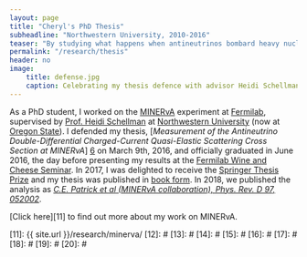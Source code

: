 ```yaml
---
layout: page
title: "Cheryl's PhD Thesis"
subheadline: "Northwestern University, 2010-2016"
teaser: "By studying what happens when antineutrinos bombard heavy nuclei, I helped the community to understand nuclear structure, and how the universe treats matter and antimatter differently."
permalink: "/research/thesis"
header: no
image:
    title: defense.jpg
    caption: Celebrating my thesis defence with advisor Heidi Schellman and mentor Laura Fields
---
```


As a PhD student, I worked on the [MINERvA][1] experiment at [Fermilab][2], supervised by [Prof. Heidi Schellman][3] at [Northwestern University][4]  (now at [Oregon State][5]). I defended my thesis, [_Measurement of the Antineutrino Double-Differential Charged-Current Quasi-Elastic Scattering Cross Section at MINERvA_] [6] on March 9th, 2016, and officially graduated in June 2016, the day before presenting my results at the [Fermilab Wine and Cheese Seminar][7]. In 2017, I was delighted to receive the [Springer Thesis Prize][8] and my thesis was published in [book form][9]. In 2018, we published the analysis as [ _C.E. Patrick et al (MINERvA collaboration), Phys. Rev. D 97, 052002_][10].

[Click here][11] to find out more about my work on MINERvA.


 [1]: http://minerva.fnal.gov
 [2]: http://fnal.gov
 [3]: http://physics.oregonstate.edu/~schellmh/
 [4]: http://northwestern.edu/
 [5]: https://oregonstate.edu/
 [6]: http://lss.fnal.gov/archive/thesis/2000/fermilab-thesis-2016-04.pdf 
 [7]: https://web.fnal.gov/organization/theory/_layouts/15/WopiFrame.aspx?sourcedoc=/organization/theory/JETP/2016/WineAndCheeseCPatrick-2.pdf&action=default
 [8]: https://www.springer.com/springertheses
 [9]: https://www.springer.com/gb/book/9783319690865
 [10]: https://link.aps.org/doi/10.1103/PhysRevD.97.052002
 [11]: {{ site.url }}/research/minerva/
 [12]: #
 [13]: #
 [14]: #
 [15]: #
 [16]: #
 [17]: #
 [18]: #
 [19]: #
 [20]: #
